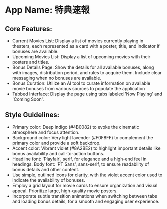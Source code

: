 # **App Name**: 特典速報

## Core Features:

- Current Movies List: Display a list of movies currently playing in theaters, each represented as a card with a poster, title, and indicator if bonuses are available.
- Upcoming Movies List: Display a list of upcoming movies with their posters and titles.
- Bonus Details Page: Show the details for all available bonuses, along with images, distribution period, and rules to acquire them. Include clear messaging when no bonuses are available.
- Bonus Curation: Utilize an AI tool to curate information on available movie bonuses from various sources to populate the application
- Tabbed Interface: Display the page using tabs labeled 'Now Playing' and 'Coming Soon'.

## Style Guidelines:

- Primary color: Deep indigo (#4B0082) to evoke the cinematic atmosphere and focus attention.
- Background color: Very light lavender (#F0F8FF) to complement the primary color and provide a soft backdrop.
- Accent color: Vibrant violet (#8A2BE2) to highlight important details like bonus availability and call-to-action buttons.
- Headline font: 'Playfair', serif, for elegance and a high-end feel in headings. Body font: 'PT Sans', sans-serif, to ensure readability of bonus details and other content.
- Use simple, outlined icons for clarity, with the violet accent color used to indicate the availability of bonuses.
- Employ a grid layout for movie cards to ensure organization and visual appeal. Prioritize large, high-quality movie posters.
- Incorporate subtle transition animations when switching between tabs and loading bonus details, for a smooth and engaging user experience.